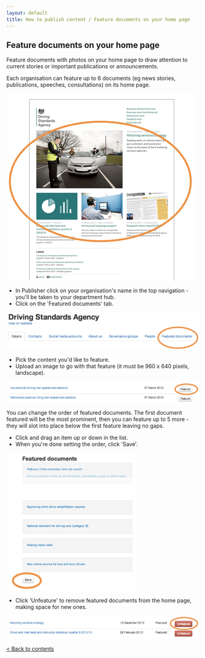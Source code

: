 ```yaml
---
layout: default
title: How to publish content / Feature documents on your home page
---
```


## Feature documents on your home page

Feature documents with photos on your home page to draw attention to current stories or important publications or announcements. 

Each organisation can feature up to 6 documents (eg news stories, publications, speeches, consultations) on its home page. 

![Homepage 1](homepage-1.png)

* In Publisher click on your organisation's name in the top navigation - you'll be taken to your department hub. 
* Click on the 'Featured documents' tab.

![Homepage 3](homepage-3.png)

* Pick the content you'd like to feature.
* Upload an image to go with that feature (it must be 960 x 640 pixels, landscape).

![Homepage 4](homepage-4.png)

You can change the order of featured documents. The first document featured will be the most prominent, then you can feature up to 5 more - they will slot into place below the first feature leaving no gaps.

* Click and drag an item up or down in the list.
* When you're done setting the order, click 'Save'.

![Homepage 5](homepage-5.png)

* Click 'Unfeature' to remove featured documents from the home page, making space for new ones.

![Homepage 6](homepage-6.png)

[< Back to contents](http://alphagov.github.io/inside-government-admin-guide/)



	
